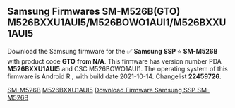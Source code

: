 <h2>Samsung Firmwares SM-M526B(GTO) M526BXXU1AUI5/M526BOWO1AUI1/M526BXXU1AUI5</h2>
Download the Samsung firmware for the ✅ <strong>Samsung SSP </strong> ⭐ <strong>SM-M526B</strong> with product code <strong>GTO</strong> <strong> from N/A</strong>. This firmware has version number PDA <strong>M526BXXU1AUI5</strong> and CSC M526BOWO1AUI1. The operating system of this firmware is Android R , with build date 2021-10-14. Changelist <strong>22459726</strong>.


[SM-M526B](https://samfirm.shop/samsung/model/SM-M526B)
[M526BXXU1AUI5](https://samfirm.shop/samsung/pda/M526BXXU1AUI5)
[Download Firmware Samsung SSP SM-M526B](https://samfirm.shop/samsung/firmware/465241)
